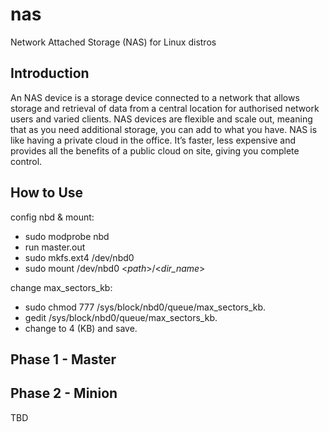 # nas
Network Attached Storage (NAS) for Linux distros

## Introduction
An NAS device is a storage device connected to a network that allows storage and retrieval of data from a central location for authorised network users and varied clients. NAS devices are flexible and scale out, meaning that as you need additional storage, you can add to what you have. NAS is like having a private cloud in the office. It’s faster, less expensive and provides all the benefits of a public cloud on site, giving you complete control.

## How to Use

config nbd & mount:

* sudo modprobe nbd
* run master.out
* sudo mkfs.ext4 /dev/nbd0
* sudo mount /dev/nbd0 <_path_>/<_dir_name_>

change max_sectors_kb:

* sudo chmod 777 /sys/block/nbd0/queue/max_sectors_kb.
* gedit /sys/block/nbd0/queue/max_sectors_kb.
* change to 4 (KB) and save.

## Phase 1 - Master

## Phase 2 - Minion


TBD
